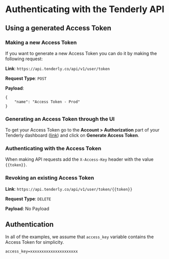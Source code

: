 # Authenticating with the Tenderly API

## Using a generated Access Token

### Making a new Access Token

If you want to generate a new Access Token you can do it by making the following request:

**Link**: `https://api.tenderly.co/api/v1/user/token`

**Request Type**: `POST`

**Payload**:

```text
{
	"name": "Access Token - Prod"
}
```

### Generating an Access Token through the UI

To get your Access Token go to the **Account &gt; Authorization** part of your Tenderly dashboard \([link](https://dashboard.tenderly.co/account/authorization)\) and click on **Generate Access Token**.

### Authenticating with the Access Token

When making API requests add the `X-Access-Key` header with the value `{{token}}`.

### Revoking an existing Access Token

**Link**: `https://api.tenderly.co/api/v1/user/token/{{token}}`

**Request Type**: `DELETE`

**Payload**: No Payload

## Authentication

In all of the examples, we assume that `access_key` variable contains the Access Token for simplicity.

```text
access_key=xxxxxxxxxxxxxxxxxxxxx
```

